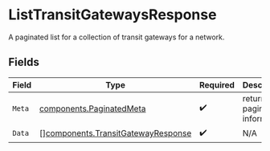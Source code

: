 # ListTransitGatewaysResponse

A paginated list for a collection of transit gateways for a network.


## Fields

| Field                                                                                    | Type                                                                                     | Required                                                                                 | Description                                                                              |
| ---------------------------------------------------------------------------------------- | ---------------------------------------------------------------------------------------- | ---------------------------------------------------------------------------------------- | ---------------------------------------------------------------------------------------- |
| `Meta`                                                                                   | [components.PaginatedMeta](../../models/components/paginatedmeta.md)                     | :heavy_check_mark:                                                                       | returns the pagination information                                                       |
| `Data`                                                                                   | [][components.TransitGatewayResponse](../../models/components/transitgatewayresponse.md) | :heavy_check_mark:                                                                       | N/A                                                                                      |